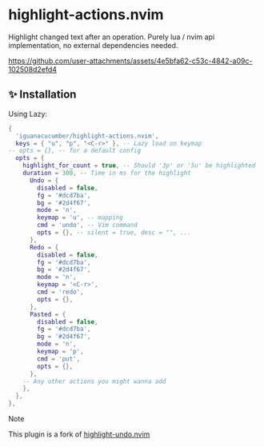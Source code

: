 # highlight-actions.nvim

Highlight changed text after an operation. Purely lua / nvim api implementation,
no external dependencies needed.

https://github.com/user-attachments/assets/4e5bfa62-c53c-4842-a09c-102508d2efd4

## ✨ Installation

Using Lazy:

```lua
{
  'iguanacucumber/highlight-actions.nvim',
  keys = { "u", "p", "<C-r>" }, -- Lazy load on keymap
-- opts = {}, -- for a default config
  opts = {
    highlight_for_count = true, -- Should '3p' or '5u' be highlighted
    duration = 300, -- Time in ms for the highlight
      Undo = {
        disabled = false,
        fg = '#dcd7ba',
        bg = '#2d4f67',
        mode = 'n',
        keymap = 'u', -- mapping
        cmd = 'undo', -- Vim command
        opts = {}, -- silent = true, desc = "", ...
      },
      Redo = {
        disabled = false,
        fg = '#dcd7ba',
        bg = '#2d4f67',
        mode = 'n',
        keymap = '<C-r>',
        cmd = 'redo',
        opts = {},
      },
      Pasted = {
        disabled = false,
        fg = '#dcd7ba',
        bg = '#2d4f67',
        mode = 'n',
        keymap = 'p',
        cmd = 'put',
        opts = {},
      },
    -- Any other actions you might wanna add
    },
  },
},
```

> [!NOTE]
> This plugin is a fork of [highlight-undo.nvim](https://github.com/tzachar/highlight-undo.nvim)
